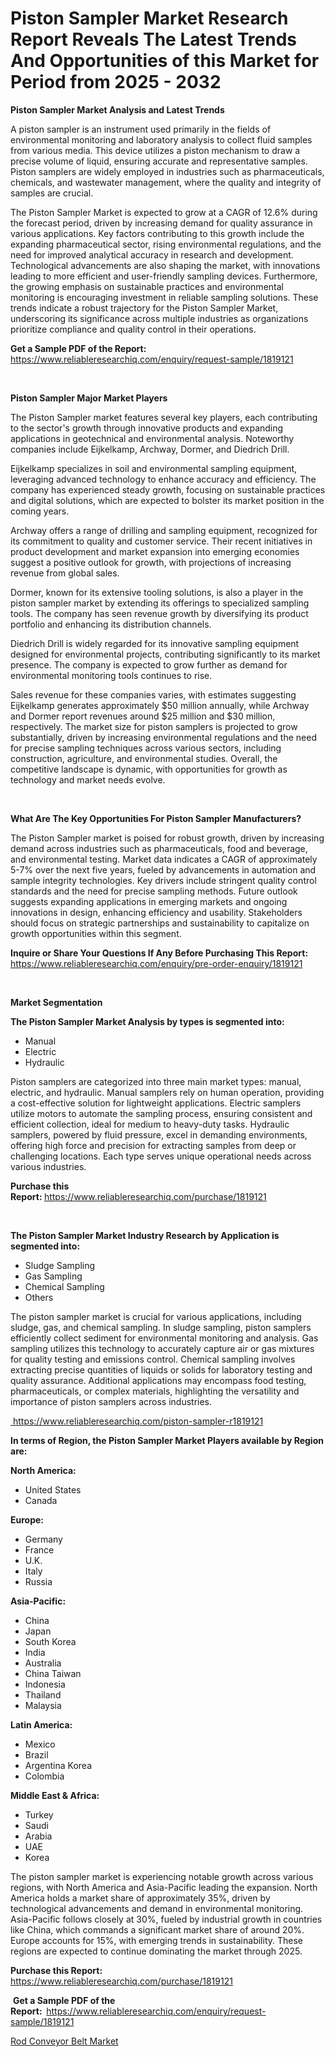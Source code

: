 <p><h1>Piston Sampler Market Research Report Reveals The Latest Trends And Opportunities of this Market for Period from 2025 - 2032</h1></p><p><strong>Piston Sampler Market Analysis and Latest Trends</strong></p>
<p><p>A piston sampler is an instrument used primarily in the fields of environmental monitoring and laboratory analysis to collect fluid samples from various media. This device utilizes a piston mechanism to draw a precise volume of liquid, ensuring accurate and representative samples. Piston samplers are widely employed in industries such as pharmaceuticals, chemicals, and wastewater management, where the quality and integrity of samples are crucial.</p><p>The Piston Sampler Market is expected to grow at a CAGR of 12.6% during the forecast period, driven by increasing demand for quality assurance in various applications. Key factors contributing to this growth include the expanding pharmaceutical sector, rising environmental regulations, and the need for improved analytical accuracy in research and development. Technological advancements are also shaping the market, with innovations leading to more efficient and user-friendly sampling devices. Furthermore, the growing emphasis on sustainable practices and environmental monitoring is encouraging investment in reliable sampling solutions. These trends indicate a robust trajectory for the Piston Sampler Market, underscoring its significance across multiple industries as organizations prioritize compliance and quality control in their operations.</p></p>
<p><strong>Get a Sample PDF of the Report:&nbsp;</strong> <a href="https://www.reliableresearchiq.com/enquiry/request-sample/1819121?utm_campaign=2224&utm_medium=2&utm_source=Github&utm_content=ia&utm_term=18022025&utm_id=piston-sampler">https://www.reliableresearchiq.com/enquiry/request-sample/1819121</a></p>
<p>&nbsp;</p>
<p><strong>Piston Sampler Major Market Players</strong></p>
<p><p>The Piston Sampler market features several key players, each contributing to the sector's growth through innovative products and expanding applications in geotechnical and environmental analysis. Noteworthy companies include Eijkelkamp, Archway, Dormer, and Diedrich Drill.</p><p>Eijkelkamp specializes in soil and environmental sampling equipment, leveraging advanced technology to enhance accuracy and efficiency. The company has experienced steady growth, focusing on sustainable practices and digital solutions, which are expected to bolster its market position in the coming years.</p><p>Archway offers a range of drilling and sampling equipment, recognized for its commitment to quality and customer service. Their recent initiatives in product development and market expansion into emerging economies suggest a positive outlook for growth, with projections of increasing revenue from global sales.</p><p>Dormer, known for its extensive tooling solutions, is also a player in the piston sampler market by extending its offerings to specialized sampling tools. The company has seen revenue growth by diversifying its product portfolio and enhancing its distribution channels.</p><p>Diedrich Drill is widely regarded for its innovative sampling equipment designed for environmental projects, contributing significantly to its market presence. The company is expected to grow further as demand for environmental monitoring tools continues to rise.</p><p>Sales revenue for these companies varies, with estimates suggesting Eijkelkamp generates approximately $50 million annually, while Archway and Dormer report revenues around $25 million and $30 million, respectively. The market size for piston samplers is projected to grow substantially, driven by increasing environmental regulations and the need for precise sampling techniques across various sectors, including construction, agriculture, and environmental studies. Overall, the competitive landscape is dynamic, with opportunities for growth as technology and market needs evolve.</p></p>
<p>&nbsp;</p>
<p><strong>What Are The Key Opportunities For Piston Sampler Manufacturers?</strong></p>
<p><p>The Piston Sampler market is poised for robust growth, driven by increasing demand across industries such as pharmaceuticals, food and beverage, and environmental testing. Market data indicates a CAGR of approximately 5-7% over the next five years, fueled by advancements in automation and sample integrity technologies. Key drivers include stringent quality control standards and the need for precise sampling methods. Future outlook suggests expanding applications in emerging markets and ongoing innovations in design, enhancing efficiency and usability. Stakeholders should focus on strategic partnerships and sustainability to capitalize on growth opportunities within this segment.</p></p>
<p><strong>Inquire or Share Your Questions If Any Before Purchasing This Report:</strong> <a href="https://www.reliableresearchiq.com/enquiry/pre-order-enquiry/1819121?utm_campaign=2224&utm_medium=2&utm_source=Github&utm_content=ia&utm_term=18022025&utm_id=piston-sampler">https://www.reliableresearchiq.com/enquiry/pre-order-enquiry/1819121</a></p>
<p>&nbsp;</p>
<p><strong>Market Segmentation</strong></p>
<p><strong>The Piston Sampler Market Analysis by types is segmented into:</strong></p>
<p><ul><li>Manual</li><li>Electric</li><li>Hydraulic</li></ul></p>
<p><p>Piston samplers are categorized into three main market types: manual, electric, and hydraulic. Manual samplers rely on human operation, providing a cost-effective solution for lightweight applications. Electric samplers utilize motors to automate the sampling process, ensuring consistent and efficient collection, ideal for medium to heavy-duty tasks. Hydraulic samplers, powered by fluid pressure, excel in demanding environments, offering high force and precision for extracting samples from deep or challenging locations. Each type serves unique operational needs across various industries.</p></p>
<p><strong>Purchase this Report:&nbsp;</strong><a href="https://www.reliableresearchiq.com/purchase/1819121?utm_campaign=2224&utm_medium=2&utm_source=Github&utm_content=ia&utm_term=18022025&utm_id=piston-sampler">https://www.reliableresearchiq.com/purchase/1819121</a></p>
<p>&nbsp;</p>
<p><strong>The Piston Sampler Market Industry Research by Application is segmented into:</strong></p>
<p><ul><li>Sludge Sampling</li><li>Gas Sampling</li><li>Chemical Sampling</li><li>Others</li></ul></p>
<p><p>The piston sampler market is crucial for various applications, including sludge, gas, and chemical sampling. In sludge sampling, piston samplers efficiently collect sediment for environmental monitoring and analysis. Gas sampling utilizes this technology to accurately capture air or gas mixtures for quality testing and emissions control. Chemical sampling involves extracting precise quantities of liquids or solids for laboratory testing and quality assurance. Additional applications may encompass food testing, pharmaceuticals, or complex materials, highlighting the versatility and importance of piston samplers across industries.</p></p>
<p><a href="https://www.reliableresearchiq.com/piston-sampler-r1819121?utm_campaign=2224&utm_medium=2&utm_source=Github&utm_content=ia&utm_term=18022025&utm_id=piston-sampler">&nbsp;https://www.reliableresearchiq.com/piston-sampler-r1819121</a></p>
<p><strong>In terms of Region, the Piston Sampler Market Players available by Region are:</strong></p>
<p>
    <p> <strong> North America: </strong>
        <ul>
            <li>United States</li>
            <li>Canada</li>
        </ul>
        </p> 
    <p> <strong> Europe: </strong>
        <ul>
            <li>Germany</li>
            <li>France</li>
            <li>U.K.</li>
            <li>Italy</li>
            <li>Russia</li>
        </ul>
        </p> 
    <p> <strong> Asia-Pacific: </strong>
        <ul>
            <li>China</li>
            <li>Japan</li>
            <li>South Korea</li>
            <li>India</li>
            <li>Australia</li>
            <li>China Taiwan</li>
            <li>Indonesia</li>
            <li>Thailand</li>
            <li>Malaysia</li>
        </ul>
        </p> 
    <p> <strong> Latin America: </strong>
        <ul>
            <li>Mexico</li>
            <li>Brazil</li>
            <li>Argentina Korea</li>
            <li>Colombia</li>
        </ul>
        </p> 
    <p> <strong> Middle East & Africa: </strong>
        <ul>
            <li>Turkey</li>
            <li>Saudi</li>
            <li>Arabia</li>
            <li>UAE</li>
            <li>Korea</li>
        </ul>
    </p>
    </p>
<p><p>The piston sampler market is experiencing notable growth across various regions, with North America and Asia-Pacific leading the expansion. North America holds a market share of approximately 35%, driven by technological advancements and demand in environmental monitoring. Asia-Pacific follows closely at 30%, fueled by industrial growth in countries like China, which commands a significant market share of around 20%. Europe accounts for 15%, with emerging trends in sustainability. These regions are expected to continue dominating the market through 2025.</p></p>
<p><strong>Purchase this Report: </strong><a href="https://www.reliableresearchiq.com/purchase/1819121?utm_campaign=2224&utm_medium=2&utm_source=Github&utm_content=ia&utm_term=18022025&utm_id=piston-sampler">https://www.reliableresearchiq.com/purchase/1819121</a></p>
<p>&nbsp;<strong>Get a Sample PDF of the Report:&nbsp;&nbsp;</strong><a href="https://www.reliableresearchiq.com/enquiry/request-sample/1819121?utm_campaign=2224&utm_medium=2&utm_source=Github&utm_content=ia&utm_term=18022025&utm_id=piston-sampler">https://www.reliableresearchiq.com/enquiry/request-sample/1819121</a></p>
<p><strong></strong></p>
<p><p><a href="https://github.com/gerdabatiskzv9/Market-Research-Report-List-1/blob/main/rod-conveyor-belt-market.md?utm_campaign=2224&utm_medium=2&utm_source=Github&utm_content=ia&utm_term=18022025&utm_id=piston-sampler">Rod Conveyor Belt Market</a></p></p>